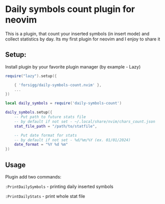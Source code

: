 # Daily symbols count plugin for neovim

This is a plugin, that count your inserted symbols (in insert mode) and collect statistics by day. 
Its my first plugin for neovim and I enjoy to share it

## Setup:
Install plugin by your favorite plugin manager (by example - Lazy)
```lua
require("lazy").setup({

    { 'forsigg/daily-symbols-count.nvim' },
    ...
})

```

```lua
local daily_symbols = require('daily-symbols-count')

daily_symbols.setup({
    -- Put path to future stats file
    -- by default if not set - ~/.local/share/nvim/chars_count.json
    stat_file_path = "/path/to/statfile",

    -- Put date format for stats
    -- by default if not set - %d/%m/%Y (ex. 01/01/2024)
    date_format = "%Y %d %m"
})
```


## Usage

Plugin add two commands:

`:PrintDailySymbols` - printing daily inserted symbols

`:PrintDailyStats` - print whole stat file
